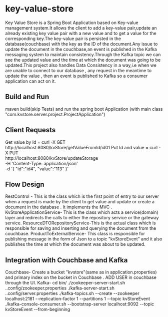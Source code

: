 # key-value-store

Key Value Store is a Spring Boot Application based on Key-value management system.It allows the client to add a key-value pair,update an already existing key value pair with a new value and to get a value for the corresponding key.The key-value pair is persisted in the database(couchbase) with the key as the ID of the document.Any issue to update the document in the couchbase,an event is published in the Kafka messaging system to maintain consistency.Through the Kafka topic we can see the updated value and the time at which the document was going to be updated.This project also handles Data Consistency in a way,i.e when we are unable to connect to our database , any request in the meantime to update the value , then an event is published to Kafka so a consumer application can act on it.

Build and Run
-------------
maven build(skip Tests) and run the spring boot Application (with main class "com.kvstore.server.project.ProjectApplication")

Client Requests
---------------
Get value by Id   =      curl -X GET   http://localhost:8080/kvStore/getValueFromId/id01
Put Id and value  =     curl -X PUT \
  http://localhost:8080/kvStore/updateStorage \
  -H 'Content-Type: application/json' \
  -d '{
"id":"id4",
"value":"113"
}'

Flow Design
-----------
RestControl - This is the class which is the first point of entry to our server when a request is made by the client to get value and update or create a document in the database . It implements the MVC .
KvStoreApplicationService- This is the class which acts a service(domain) layer and redirects the calls to either the repository service or the gateway service.
ResourceDTORepositoryService-This is the actual class which is responsible for saving and inserting and querying the document from the couchbase.
ProductToExternalService- This class is responsible for publishing message in the form of Json to a topic "kvStoreEvent" and it also publishes the time at which the document was about to be updated.

Integration with Couchbase and Kafka
-----------------------------------
Couchbase-
Create a bucket "kvstore"(same as in application.properties) and primary index on the bucket in Couchbase .
ADD USER in couchbase through the UI.
Kafka-
cd bin/
./zookeeper-server-start.sh ..config/zookeeper.properties
./kafka-server-start.sh ..config/server.properties
./kafka-topics.sh --create --zookeeper localhost:2181 --replication-factor 1 --partitions 1 --topic kvStoreEvent
./kafka-console-consumer.sh --bootstrap-server localhost:9092 --topic kvStoreEvent --from-beginning


